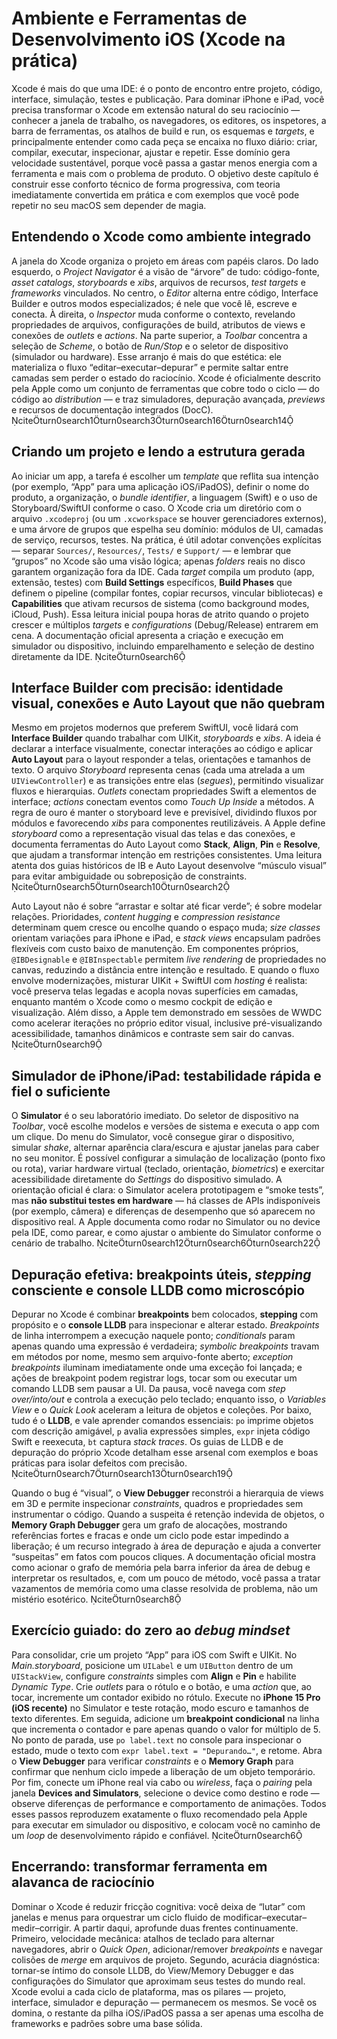 # Ambiente e Ferramentas de Desenvolvimento iOS (Xcode na prática)

Xcode é mais do que uma IDE: é o ponto de encontro entre projeto, código, interface, simulação, testes e publicação. Para dominar iPhone e iPad, você precisa transformar o Xcode em extensão natural do seu raciocínio — conhecer a janela de trabalho, os navegadores, os editores, os inspetores, a barra de ferramentas, os atalhos de build e run, os esquemas e *targets*, e principalmente entender como cada peça se encaixa no fluxo diário: criar, compilar, executar, inspecionar, ajustar e repetir. Esse domínio gera velocidade sustentável, porque você passa a gastar menos energia com a ferramenta e mais com o problema de produto. O objetivo deste capítulo é construir esse conforto técnico de forma progressiva, com teoria imediatamente convertida em prática e com exemplos que você pode repetir no seu macOS sem depender de magia.
 
## Entendendo o Xcode como ambiente integrado

A janela do Xcode organiza o projeto em áreas com papéis claros. Do lado esquerdo, o *Project Navigator* é a visão de “árvore” de tudo: código-fonte, *asset catalogs*, *storyboards* e *xibs*, arquivos de recursos, *test targets* e *frameworks* vinculados. No centro, o *Editor* alterna entre código, Interface Builder e outros modos especializados; é nele que você lê, escreve e conecta. À direita, o *Inspector* muda conforme o contexto, revelando propriedades de arquivos, configurações de build, atributos de views e conexões de *outlets* e *actions*. Na parte superior, a *Toolbar* concentra a seleção de *Scheme*, o botão de *Run/Stop* e o seletor de dispositivo (simulador ou hardware). Esse arranjo é mais do que estética: ele materializa o fluxo “editar–executar–depurar” e permite saltar entre camadas sem perder o estado do raciocínio. Xcode é oficialmente descrito pela Apple como um conjunto de ferramentas que cobre todo o ciclo — do código ao *distribution* — e traz simuladores, depuração avançada, *previews* e recursos de documentação integrados (DocC). citeturn0search1turn0search3turn0search16turn0search14

## Criando um projeto e lendo a estrutura gerada

Ao iniciar um app, a tarefa é escolher um *template* que reflita sua intenção (por exemplo, “App” para uma aplicação iOS/iPadOS), definir o nome do produto, a organização, o *bundle identifier*, a linguagem (Swift) e o uso de Storyboard/SwiftUI conforme o caso. O Xcode cria um diretório com o arquivo `.xcodeproj` (ou um `.xcworkspace` se houver gerenciadores externos), e uma árvore de grupos que espelha seu domínio: módulos de UI, camadas de serviço, recursos, testes. Na prática, é útil adotar convenções explícitas — separar `Sources/`, `Resources/`, `Tests/` e `Support/` — e lembrar que “grupos” no Xcode são uma visão lógica; apenas *folders* reais no disco garantem organização fora da IDE. Cada *target* compila um produto (app, extensão, testes) com **Build Settings** específicos, **Build Phases** que definem o pipeline (compilar fontes, copiar recursos, vincular bibliotecas) e **Capabilities** que ativam recursos de sistema (como background modes, iCloud, Push). Essa leitura inicial poupa horas de atrito quando o projeto crescer e múltiplos *targets* e *configurations* (Debug/Release) entrarem em cena. A documentação oficial apresenta a criação e execução em simulador ou dispositivo, incluindo emparelhamento e seleção de destino diretamente da IDE. citeturn0search6

## Interface Builder com precisão: identidade visual, conexões e Auto Layout que não quebram

Mesmo em projetos modernos que preferem SwiftUI, você lidará com **Interface Builder** quando trabalhar com UIKit, *storyboards* e *xibs*. A ideia é declarar a interface visualmente, conectar interações ao código e aplicar **Auto Layout** para o layout responder a telas, orientações e tamanhos de texto. O arquivo *Storyboard* representa cenas (cada uma atrelada a um `UIViewController`) e as transições entre elas (*segues*), permitindo visualizar fluxos e hierarquias. *Outlets* conectam propriedades Swift a elementos de interface; *actions* conectam eventos como *Touch Up Inside* a métodos. A regra de ouro é manter o storyboard leve e previsível, dividindo fluxos por módulos e favorecendo *xibs* para componentes reutilizáveis. A Apple define *storyboard* como a representação visual das telas e das conexões, e documenta ferramentas do Auto Layout como **Stack**, **Align**, **Pin** e **Resolve**, que ajudam a transformar intenção em restrições consistentes. Uma leitura atenta dos guias históricos de IB e Auto Layout desenvolve “músculo visual” para evitar ambiguidade ou sobreposição de constraints. citeturn0search5turn0search10turn0search2

Auto Layout não é sobre “arrastar e soltar até ficar verde”; é sobre modelar relações. Prioridades, *content hugging* e *compression resistance* determinam quem cresce ou encolhe quando o espaço muda; *size classes* orientam variações para iPhone e iPad, e *stack views* encapsulam padrões flexíveis com custo baixo de manutenção. Em componentes próprios, `@IBDesignable` e `@IBInspectable` permitem *live rendering* de propriedades no canvas, reduzindo a distância entre intenção e resultado. E quando o fluxo envolve modernizações, misturar UIKit + SwiftUI com *hosting* é realista: você preserva telas legadas e acopla novas superfícies em camadas, enquanto mantém o Xcode como o mesmo cockpit de edição e visualização. Além disso, a Apple tem demonstrado em sessões de WWDC como acelerar iterações no próprio editor visual, inclusive pré-visualizando acessibilidade, tamanhos dinâmicos e contraste sem sair do canvas. citeturn0search9

## Simulador de iPhone/iPad: testabilidade rápida e fiel o suficiente

O **Simulator** é o seu laboratório imediato. Do seletor de dispositivo na *Toolbar*, você escolhe modelos e versões de sistema e executa o app com um clique. Do menu do Simulator, você consegue girar o dispositivo, simular *shake*, alternar aparência clara/escura e ajustar janelas para caber no seu monitor. É possível configurar a simulação de localização (ponto fixo ou rota), variar hardware virtual (teclado, orientação, *biometrics*) e exercitar acessibilidade diretamente do *Settings* do dispositivo simulado. A orientação oficial é clara: o Simulator acelera prototipagem e “smoke tests”, mas **não substitui testes em hardware** — há classes de APIs indisponíveis (por exemplo, câmera) e diferenças de desempenho que só aparecem no dispositivo real. A Apple documenta como rodar no Simulator ou no device pela IDE, como parear, e como ajustar o ambiente do Simulator conforme o cenário de trabalho. citeturn0search12turn0search6turn0search22

## Depuração efetiva: breakpoints úteis, *stepping* consciente e console LLDB como microscópio

Depurar no Xcode é combinar **breakpoints** bem colocados, **stepping** com propósito e o **console LLDB** para inspecionar e alterar estado. *Breakpoints* de linha interrompem a execução naquele ponto; *conditionals* param apenas quando uma expressão é verdadeira; *symbolic breakpoints* travam em métodos por nome, mesmo sem arquivo-fonte aberto; *exception breakpoints* iluminam imediatamente onde uma exceção foi lançada; e ações de breakpoint podem registrar logs, tocar som ou executar um comando LLDB sem pausar a UI. Da pausa, você navega com *step over/into/out* e controla a execução pelo teclado; enquanto isso, o *Variables View* e o *Quick Look* aceleram a leitura de objetos e coleções. Por baixo, tudo é o **LLDB**, e vale aprender comandos essenciais: `po` imprime objetos com descrição amigável, `p` avalia expressões simples, `expr` injeta código Swift e reexecuta, `bt` captura *stack traces*. Os guias de LLDB e de depuração do próprio Xcode detalham esse arsenal com exemplos e boas práticas para isolar defeitos com precisão. citeturn0search7turn0search13turn0search19

Quando o bug é “visual”, o **View Debugger** reconstrói a hierarquia de views em 3D e permite inspecionar *constraints*, quadros e propriedades sem instrumentar o código. Quando a suspeita é retenção indevida de objetos, o **Memory Graph Debugger** gera um grafo de alocações, mostrando referências fortes e fracas e onde um ciclo pode estar impedindo a liberação; é um recurso integrado à área de depuração e ajuda a converter “suspeitas” em fatos com poucos cliques. A documentação oficial mostra como acionar o grafo de memória pela barra inferior da área de debug e interpretar os resultados, e, com um pouco de método, você passa a tratar vazamentos de memória como uma classe resolvida de problema, não um mistério esotérico. citeturn0search8

## Exercício guiado: do zero ao *debug mindset*

Para consolidar, crie um projeto “App” para iOS com Swift e UIKit. No *Main.storyboard*, posicione um `UILabel` e um `UIButton` dentro de um `UIStackView`, configure *constraints* simples com **Align** e **Pin** e habilite *Dynamic Type*. Crie *outlets* para o rótulo e o botão, e uma *action* que, ao tocar, incremente um contador exibido no rótulo. Execute no **iPhone 15 Pro (iOS recente)** no Simulator e teste rotação, modo escuro e tamanhos de texto diferentes. Em seguida, adicione um **breakpoint condicional** na linha que incrementa o contador e pare apenas quando o valor for múltiplo de 5. No ponto de parada, use `po label.text` no console para inspecionar o estado, mude o texto com `expr label.text = "Depurando…"`, e retome. Abra o **View Debugger** para verificar *constraints* e o **Memory Graph** para confirmar que nenhum ciclo impede a liberação de um objeto temporário. Por fim, conecte um iPhone real via cabo ou *wireless*, faça o *pairing* pela janela **Devices and Simulators**, selecione o device como destino e rode — observe diferenças de performance e comportamento de animações. Todos esses passos reproduzem exatamente o fluxo recomendado pela Apple para executar em simulador ou dispositivo, e colocam você no caminho de um *loop* de desenvolvimento rápido e confiável. citeturn0search6

## Encerrando: transformar ferramenta em alavanca de raciocínio

Dominar o Xcode é reduzir fricção cognitiva: você deixa de “lutar” com janelas e menus para orquestrar um ciclo fluido de modificar–executar–medir–corrigir. A partir daqui, aprofunde duas frentes continuamente. Primeiro, velocidade mecânica: atalhos de teclado para alternar navegadores, abrir o *Quick Open*, adicionar/remover *breakpoints* e navegar colisões de *merge* em arquivos de projeto. Segundo, acurácia diagnóstica: tornar-se íntimo do console LLDB, do View/Memory Debugger e das configurações do Simulator que aproximam seus testes do mundo real. Xcode evolui a cada ciclo de plataforma, mas os pilares — projeto, interface, simulador e depuração — permanecem os mesmos. Se você os domina, o restante da pilha iOS/iPadOS passa a ser apenas uma escolha de frameworks e padrões sobre uma base sólida.
